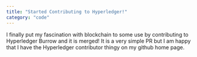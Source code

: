 ```yaml
---
title: "Started Contributing to Hyperledger!"
category: "code"
---
```

I finally put my fascination with blockchain to some use by contributing to Hyperledger Burrow and it is merged! It is a very simple PR but I am happy that I have the Hyperledger contributor thingy on my github home page.
